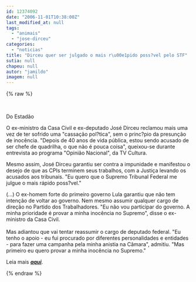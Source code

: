 ```yaml
---
id: 12374092
date: "2006-11-01T10:38:00Z"
last_modified_at: null
tags:
  - "animais"
  - "jose-dirceu"
categories:
  - "noticias"
title: "Dirceu quer ser julgado o mais r\u00e1pido poss?vel pelo STF"
sutia: null
chapeu: null
autor: "jamildo"
imagem: null
---
```

{% raw %}
<p>&nbsp;</p>
<p>Do Estad&atilde;o</p>
<p>O ex-ministro da Casa Civil e ex-deputado Jos&eacute; Dirceu reclamou mais uma vez de ter sofrido uma "cassa&ccedil;&atilde;o pol?tica", sem o princ?pio da presun&ccedil;&atilde;o de inoc&ecirc;ncia. "Depois de 40 anos de vida p&uacute;blica, estou sendo acusado de ser chefe de quadrilha, o que n&atilde;o &eacute; pouca coisa", queixou-se durante entrevista ao programa "Opini&atilde;o Nacional", da TV Cultura.</p>
<p>Mesmo assim, Jos&eacute; Dirceu garantiu ser contra a impunidade e manifestou o desejo de que as CPIs terminem seus trabalhos, com a Justi&ccedil;a levando os acusados aos tribunais. "Eu quero que o Supremo Tribunal Federal me julgue o mais r&aacute;pido poss?vel."</p>
<p>(...) O ex-homem forte do primeiro governo Lula garantiu que n&atilde;o tem inten&ccedil;&atilde;o de voltar ao governo. Nem mesmo assumir qualquer cargo de dire&ccedil;&atilde;o no Partido dos Trabalhadores. "Eu n&atilde;o vou participar do governo. A minha prioridade &eacute; provar a minha inoc&ecirc;ncia no Supremo", disse o ex-ministro da Casa Civil.<br /> <br />Mas adiantou que vai tentar reassumir o cargo de deputado federal. "Eu tenho o apoio - eu fui procurado por diferentes personalidades e entidades - para fazer uma campanha pela minha anistia na C&acirc;mara", admitiu. "Mas primeiro eu quero provar a minha inoc&ecirc;ncia no Supremo."</p>
<p>Leia mais <strong><em><a href="http://fivenews.sjcc.com.br/&quot;https:/www.estadao.com.br/ultimas/nacional/noticias/2006/nov/01/17.htm&quot;">aqui</a></em></strong>.</p>
{% endraw %}